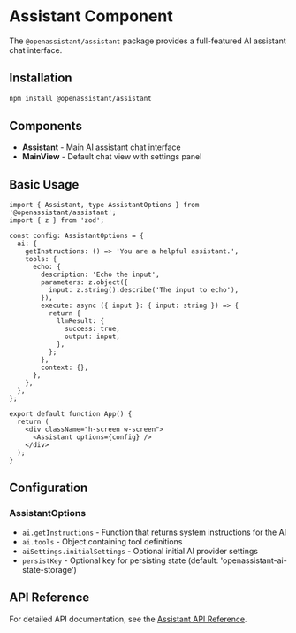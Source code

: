 # Assistant Component

The `@openassistant/assistant` package provides a full-featured AI assistant chat interface.

## Installation

```bash
npm install @openassistant/assistant
```

## Components

- **Assistant** - Main AI assistant chat interface
- **MainView** - Default chat view with settings panel

## Basic Usage

```tsx
import { Assistant, type AssistantOptions } from '@openassistant/assistant';
import { z } from 'zod';

const config: AssistantOptions = {
  ai: {
    getInstructions: () => 'You are a helpful assistant.',
    tools: {
      echo: {
        description: 'Echo the input',
        parameters: z.object({
          input: z.string().describe('The input to echo'),
        }),
        execute: async ({ input }: { input: string }) => {
          return {
            llmResult: {
              success: true,
              output: input,
            },
          };
        },
        context: {},
      },
    },
  },
};

export default function App() {
  return (
    <div className="h-screen w-screen">
      <Assistant options={config} />
    </div>
  );
}
```

## Configuration

### AssistantOptions

- `ai.getInstructions` - Function that returns system instructions for the AI
- `ai.tools` - Object containing tool definitions
- `aiSettings.initialSettings` - Optional initial AI provider settings
- `persistKey` - Optional key for persisting state (default: 'openassistant-ai-state-storage')

## API Reference

For detailed API documentation, see the [Assistant API Reference](/api/@openassistant/assistant/README).

